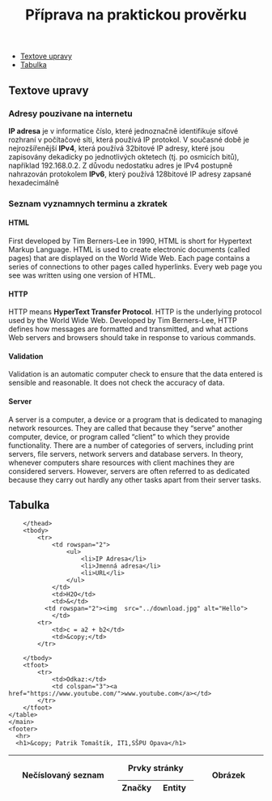 
<html lang="cs">
  <head>
    <meta charset="UTF-8" />
    <meta http-equiv="X-UA-Compatible" content="IE=edge" />
    <meta name="viewport" content="width=device-width, initial-scale=1.0" />
    <link rel="stylesheet" href="../css/style.css" />
  </head>
  <body>
    <header>
      <h1>Příprava na praktickou prověrku</h1>
    </header>
     <main>
      <ul>
      <li><a href="#s1">Textove upravy</a></li>
      <li><a href="#s2">Tabulka</a></li>
      </ul>
      <h2 id="s1">Textove upravy</h2>
      <h3>Adresy pouzivane na internetu</h3>
      <p>
        <b>IP adresa</b> je v informatice číslo, které jednoznačně identifikuje
        síťové rozhraní v počítačové síti, která používá IP protokol. V současné
        době je nejrozšířenější <b>IPv4</b>, která používá 32bitové IP adresy,
        které jsou zapisovány dekadicky po jednotlivých oktetech (tj. po
        osmicích bitů), například 192.168.0.2. Z důvodu nedostatku adres je IPv4
        postupně nahrazován protokolem <b>IPv6</b>, který používá 128bitové IP
        adresy zapsané hexadecimálně
      </p>
      <h3>Seznam vyznamnych terminu a zkratek</h3>
      <h4>HTML</h4>
      <p>
        First developed by Tim Berners-Lee in 1990, HTML is short for Hypertext
        Markup Language. HTML is used to create electronic documents (called
        pages) that are displayed on the World Wide Web. Each page contains a
        series of connections to other pages called hyperlinks. Every web page
        you see was written using one version of HTML.
      </p>
      <h4>HTTP</h4>
      <p>
        HTTP means <b>HyperText Transfer Protocol</b>. HTTP is the underlying
        protocol used by the World Wide Web. Developed by Tim Berners-Lee, HTTP
        defines how messages are formatted and transmitted, and what actions Web
        servers and browsers should take in response to various commands.
      </p>
      <h4>Validation</h4>
      <p>
        Validation is an automatic computer check to ensure that the data
        entered is sensible and reasonable. It does not check the accuracy of
        data.
      </p>
      <h4>Server</h4>
      <p>
        A server is a computer, a device or a program that is dedicated to
        managing network resources. They are called that because they “serve”
        another computer, device, or program called “client” to which they
        provide functionality. There are a number of categories of servers,
        including print servers, file servers, network servers and database
        servers. In theory, whenever computers share resources with client
        machines they are considered servers. However, servers are often
        referred to as dedicated because they carry out hardly any other tasks
        apart from their server tasks.
      </p>
      <h2 id="s2">Tabulka</h2>
      <table style="margin-bottom: 3%;">
        <thead>
            <tr style="height: 50px;">
                <th rowspan="2" style="width: 200px;">Nečíslovaný seznam</th>
                <th colspan="2">Prvky stránky</th>
                <th rowspan="2">Obrázek</th>
            <tr>
                <th style="width: 12%;">Značky</th>
                <th style="width: 15%">Entity</th>
            </tr>


        </thead>
        <tbody>
            <tr>
                <td rowspan="2">
                    <ul>
                        <li>IP Adresa</li>
                        <li>Jmenná adresa</li>
                        <li>URL</li>
                    </ul>
                </td>
                <td>H2O</td>
                <td>&</td>
              <td rowspan="2"><img  src="../download.jpg" alt="Hello">
                </td>
            <tr>
                <td>c = a2 + b2</td>
                <td>&copy;</td>
            </tr>

        </tbody>
        <tfoot>
            <tr>
                <td>Odkaz:</td>
                <td colspan="3"><a href="https://www.youtube.com/">www.youtube.com</a></td>
            </tr>
        </tfoot>
    </table>
    </main>
    <footer>
      <hr>
      <h1>&copy; Patrik Tomaštík, IT1,SŠPU Opava</h1>
  </footer>
  </body>
</html>
